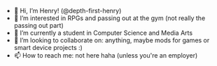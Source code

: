 - 👋 Hi, I’m Henry! (@depth-first-henry)
- 👀 I’m interested in RPGs and passing out at the gym (not really the passing out part)
- 🌱 I’m currently a student in Computer Science and Media Arts
- 💞️ I’m looking to collaborate on: anything, maybe mods for games or smart device projects :)
- 📫 How to reach me: not here haha (unless you're an employer)

<!---
depth-first-henry/depth-first-henry is a ✨ special ✨ repository because its `README.md` (this file) appears on your GitHub profile.
You can click the Preview link to take a look at your changes.
--->
